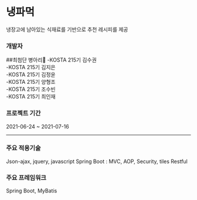 # 냉파먹
냉장고에 남아있는 식재료를 기반으로 추천 레시피를 제공

### 개발자
##최첨단 병아리🐣
-KOSTA 215기 김수권  
-KOSTA 215기 김지은  
-KOSTA 215기 김정윤  
-KOSTA 215기 양형조  
-KOSTA 215기 조수빈  
-KOSTA 215기 최인재  

### 프로젝트 기간
2021-06-24 ~ 2021-07-16  

-------

### 주요 적용기술  
Json-ajax, jquery, javascript
Spring Boot : MVC, AOP, Security, tiles
Restful

### 주요 프레임워크
Spring Boot, MyBatis
